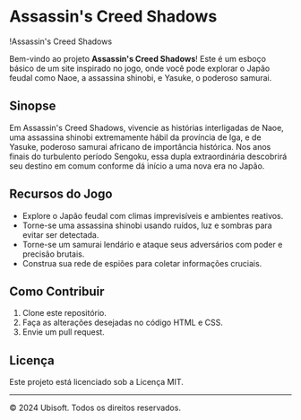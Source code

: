 # Assassin's Creed Shadows

!Assassin's Creed Shadows

Bem-vindo ao projeto **Assassin's Creed Shadows**! Este é um esboço básico de um site inspirado no jogo, onde você pode explorar o Japão feudal como Naoe, a assassina shinobi, e Yasuke, o poderoso samurai.

## Sinopse

Em Assassin's Creed Shadows, vivencie as histórias interligadas de Naoe, uma assassina shinobi extremamente hábil da província de Iga, e de Yasuke, poderoso samurai africano de importância histórica. Nos anos finais do turbulento período Sengoku, essa dupla extraordinária descobrirá seu destino em comum conforme dá início a uma nova era no Japão.

## Recursos do Jogo

- Explore o Japão feudal com climas imprevisíveis e ambientes reativos.
- Torne-se uma assassina shinobi usando ruídos, luz e sombras para evitar ser detectada.
- Torne-se um samurai lendário e ataque seus adversários com poder e precisão brutais.
- Construa sua rede de espiões para coletar informações cruciais.

## Como Contribuir

1. Clone este repositório.
2. Faça as alterações desejadas no código HTML e CSS.
3. Envie um pull request.

## Licença

Este projeto está licenciado sob a Licença MIT.

---

© 2024 Ubisoft. Todos os direitos reservados.
